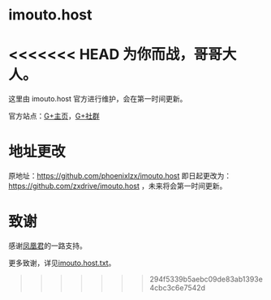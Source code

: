 imouto.host
===========

<<<<<<< HEAD
为你而战，哥哥大人。
=======
这里由 imouto.host 官方进行维护，会在第一时间更新。

官方站点：[G+主页](https://plus.google.com/100484131192950935968/about)，[G+社群](https://plus.google.com/communities/111265655058678013030)

地址更改
===========

原地址：https://github.com/phoenixlzx/imouto.host 即日起更改为：https://github.com/zxdrive/imouto.host ，未来将会第一时间更新。

致谢
===========

感谢[凤凰君](https://github.com/phoenixlzx)的一路支持。

更多致谢，详见[imouto.host.txt](https://raw.githubusercontent.com/zxdrive/imouto.host/master/imouto.host.txt)。
>>>>>>> 294f5339b5aebc09de83ab1393e4cbc3c6e7542d
